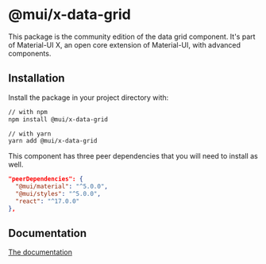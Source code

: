 # @mui/x-data-grid

This package is the community edition of the data grid component.
It's part of Material-UI X, an open core extension of Material-UI, with advanced components.

## Installation

Install the package in your project directory with:

```sh
// with npm
npm install @mui/x-data-grid

// with yarn
yarn add @mui/x-data-grid
```

This component has three peer dependencies that you will need to install as well.

```json
"peerDependencies": {
  "@mui/material": "^5.0.0",
  "@mui/styles": "^5.0.0",
  "react": "^17.0.0"
},
```

## Documentation

[The documentation](https://material-ui.com/components/data-grid/)
